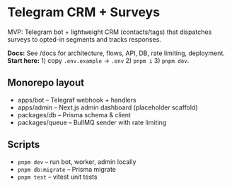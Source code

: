 # Telegram CRM + Surveys

MVP: Telegram bot + lightweight CRM (contacts/tags) that dispatches surveys to opted-in segments and tracks responses.

**Docs:** See /docs for architecture, flows, API, DB, rate limiting, deployment.  
**Start here:** 1) copy `.env.example` → `.env` 2) `pnpm i` 3) `pnpm dev`.

## Monorepo layout
- apps/bot – Telegraf webhook + handlers
- apps/admin – Next.js admin dashboard (placeholder scaffold)
- packages/db – Prisma schema & client
- packages/queue – BullMQ sender with rate limiting

## Scripts
- `pnpm dev` – run bot, worker, admin locally
- `pnpm db:migrate` – Prisma migrate
- `pnpm test` – vitest unit tests
